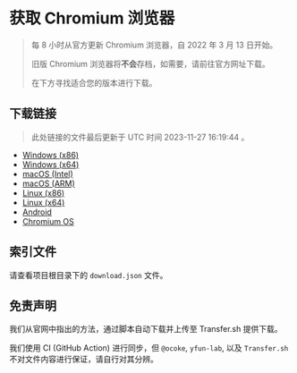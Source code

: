 # 获取 Chromium 浏览器

> 每 8 小时从官方更新 Chromium 浏览器，自 2022 年 3 月 13 日开始。
> 
> 旧版 Chromium 浏览器将**不会**存档，如需要，请前往官方网址下载。
>
> 在下方寻找适合您的版本进行下载。

## 下载链接

> 此处链接的文件最后更新于 UTC 时间 2023-11-27 16:19:44
。

- [Windows (x86)](https://transfer.sh/RvQCmONgYv/Win.zip)
- [Windows (x64)](https://transfer.sh/bU7XbEzyQh/Win_x64.zip)
- [macOS (Intel)](https://transfer.sh/zCInBdmrFS/Mac.zip)
- [macOS (ARM)](https://transfer.sh/aCwwFaNlu2/Mac_Arm.zip)
- [Linux (x86)](https://transfer.sh/YCOf3Kcl78/Linux.zip)
- [Linux (x64)](https://transfer.sh/U7Gs7Mzhpp/Linux_x64.zip)
- [Android](https://transfer.sh/kQpMQpnLLx/Android.zip)
- [Chromium OS](https://transfer.sh/9qvj0pS5X5/Linux_ChromiumOS_Full.zip)

## 索引文件

请查看项目根目录下的 `download.json` 文件。

## 免责声明

我们从官网中指出的方法，通过脚本自动下载并上传至 Transfer.sh 提供下载。

我们使用 CI (GitHub Action) 进行同步，但 `@ocoke`, `yfun-lab`, 以及 `Transfer.sh` 不对文件内容进行保证，请自行对其分辨。
